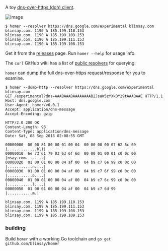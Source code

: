 A toy [dns-over-https (doh) client](https://github.com/curl/curl/wiki/DNS-over-HTTPS).

![image](https://user-images.githubusercontent.com/555011/36924998-d8d90354-1e3e-11e8-9e8d-9141cc375b95.png)

```
$ homer --resolver https://dns.google.com/experimental blinsay.com
blinsay.com. 1190 A 185.199.110.153
blinsay.com. 1190 A 185.199.109.153
blinsay.com. 1190 A 185.199.111.153
blinsay.com. 1190 A 185.199.108.153
```

Get it from the [releases](https://github.com/blinsay/homer/releases) page.
Run `homer --help` for usage info.

The `curl` GitHub wiki has a list of
[public resolvers](https://github.com/curl/curl/wiki/DNS-over-HTTPS#publicly-available-servers)
for querying.

`homer` can dump the full dns-over-https request/response for you to examine.

```
$ homer --dump-http --resolver https://dns.google.com/experimental blinsay.com
GET /experimental?dns=AAABAAABAAAAAAAAB2JsaW5zYXkDY29tAAABAAE HTTP/1.1
Host: dns.google.com
User-Agent: homer/v0.0.1
Accept: application/dns-message
Accept-Encoding: gzip

HTTP/2.0 200 OK
Content-Length: 93
Content-Type: application/dns-message
Date: Sat, 08 Sep 2018 02:08:55 GMT

00000000  00 00 81 80 00 01 00 04  00 00 00 00 07 62 6c 69  |.............bli|
00000010  6e 73 61 79 03 63 6f 6d  00 00 01 00 01 c0 0c 00  |nsay.com........|
00000020  01 00 01 00 00 04 af 00  04 b9 c7 6e 99 c0 0c 00  |...........n....|
00000030  01 00 01 00 00 04 af 00  04 b9 c7 6f 99 c0 0c 00  |...........o....|
00000040  01 00 01 00 00 04 af 00  04 b9 c7 6c 99 c0 0c 00  |...........l....|
00000050  01 00 01 00 00 04 af 00  04 b9 c7 6d 99           |...........m.|

blinsay.com. 1199 A 185.199.110.153
blinsay.com. 1199 A 185.199.111.153
blinsay.com. 1199 A 185.199.108.153
blinsay.com. 1199 A 185.199.109.153
```


### building

Build `homer` with a working Go toolchain and `go get github.com/blinsay/homer`

